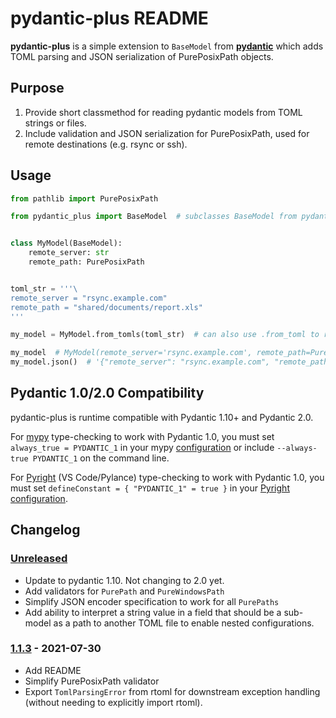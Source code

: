 # pydantic-plus README

**pydantic-plus** is a simple extension to `BaseModel` from
[**pydantic**](https://github.com/samuelcolvin/pydantic/) which adds TOML parsing and JSON serialization of
PurePosixPath objects.

## Purpose

1. Provide short classmethod for reading pydantic models from TOML strings or files.
2. Include validation and JSON serialization for PurePosixPath, used for remote destinations (e.g. rsync or
   ssh).

## Usage

```python
from pathlib import PurePosixPath

from pydantic_plus import BaseModel  # subclasses BaseModel from pydantic


class MyModel(BaseModel):
    remote_server: str
    remote_path: PurePosixPath


toml_str = '''\
remote_server = "rsync.example.com"
remote_path = "shared/documents/report.xls"
'''

my_model = MyModel.from_tomls(toml_str)  # can also use .from_toml to read from file.

my_model  # MyModel(remote_server='rsync.example.com', remote_path=PurePosixPath('shared/documents/report.xls'))
my_model.json()  # '{"remote_server": "rsync.example.com", "remote_path": "shared/documents/report.xls"}'

```

## Pydantic 1.0/2.0 Compatibility

pydantic-plus is runtime compatible with Pydantic 1.10+ and Pydantic 2.0.

For [mypy](https://www.mypy-lang.org/) type-checking to work with Pydantic 1.0, you must
set `always_true = PYDANTIC_1` in your mypy
[configuration](https://mypy.readthedocs.io/en/latest/config_file.html) or include
`--always-true PYDANTIC_1` on the command line.

For [Pyright](https://microsoft.github.io/pyright) (VS Code/Pylance) type-checking to work
with Pydantic 1.0, you must set `defineConstant = { "PYDANTIC_1" = true }` in your
[Pyright configuration](https://microsoft.github.io/pyright/#/configuration).

## Changelog

### [Unreleased]

- Update to pydantic 1.10. Not changing to 2.0 yet.
- Add validators for `PurePath` and `PureWindowsPath`
- Simplify JSON encoder specification to work for all `PurePaths`
- Add ability to interpret a string value in a field that should be a sub-model as a path
  to another TOML file to enable nested configurations.

### [1.1.3] - 2021-07-30

- Add README
- Simplify PurePosixPath validator
- Export `TomlParsingError` from rtoml for downstream exception handling (without needing to explicitly
  import rtoml).

[Unreleased]: https://gitlab.com/osu-nrsg/pydantic-plus/-/compare/v1.1.3...master
[1.1.3]: https://gitlab.com/osu-nrsg/pydantic-plus/-/tags/v1.1.3
